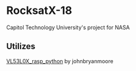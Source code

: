 # RocksatX-18
Capitol Technology University's project for NASA

## Utilizes
[VL53L0X_rasp_python](https://github.com/johnbryanmoore/VL53L0X_rasp_python) by johnbryanmoore
